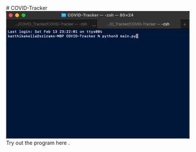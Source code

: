 <html>
# COVID-Tracker
<body>
<img src="https://raw.githubusercontent.com/skarthik7/COVID-Tracker/main/demo.gif?token=AO4T4VRXS2ISGFYYKVQTZSLAGFYVM" width="500" > 
Try out the program<a href"https://repl.it/@KarthikAkella/COVID-Tracker?v=1"> here </a>.
</body>
</html>
  
